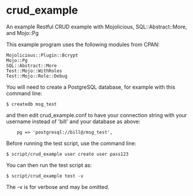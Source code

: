 # crud_example
An example Restful CRUD example with Mojolicious, SQL::Abstract::More, and Mojo::Pg

This example program uses the following modules from CPAN:

    Mojolicious::Plugin::Bcrypt
    Mojo::Pg
    SQL::Abstract::More
    Test::Mojo::WithRoles
    Test::Mojo::Role::Debug

You will need to create a PostgreSQL database, for example with this command line:

    $ createdb msg_test
    
and then edit crud_example.conf to have your connection string with your username instead of 'bill' and your database as above:

        pg => 'postgresql://bill@/msg_test',

Before running the test script, use the command line:

    $ script/crud_example user create user pass123

You can then run the test script as:

    $ script/crud_example test -v

The -v is for verbose and may be omitted.
